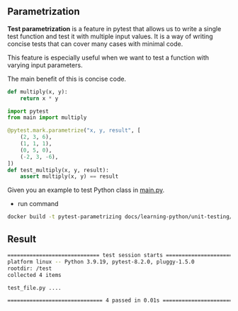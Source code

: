 ## Parametrization

**Test parametrization** is a feature in pytest that allows us to write a single test function and test it with multiple input values.
It is a way of writing concise tests that can cover many cases with minimal code.

This feature is especially useful when we want to test a function with varying input parameters.

The main benefit of this is concise code.

```python title="main.py"
def multiply(x, y):
    return x * y
```

```python title="test_file.py"
import pytest
from main import multiply

@pytest.mark.parametrize("x, y, result", [
    (2, 3, 6),
    (1, 1, 1),
    (0, 5, 0),
    (-2, 3, -6),
])
def test_multiply(x, y, result):
    assert multiply(x, y) == result
```

Given you an example to test Python class in [main.py](main.py).

- run command

```bash
docker build -t pytest-parametrizing docs/learning-python/unit-testing/parametrizing/ && docker run pytest-parametrizing
```

## Result

```bash
============================= test session starts ==============================
platform linux -- Python 3.9.19, pytest-8.2.0, pluggy-1.5.0
rootdir: /test
collected 4 items

test_file.py ....                                                        [100%]

============================== 4 passed in 0.01s ===============================
```
